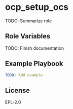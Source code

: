 ocp_setup_ocs
=============

TODO: Summarize role

Role Variables
--------------

TODO: Finish documentation


Example Playbook
----------------

```yaml
TODO: Add example
```

License
-------

EPL-2.0

